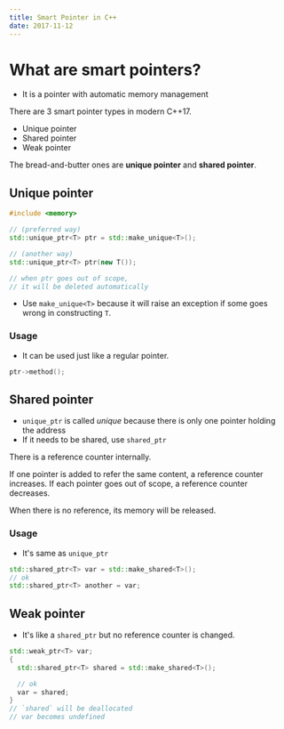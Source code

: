 ```yaml
---
title: Smart Pointer in C++
date: 2017-11-12
---
```


# What are smart pointers?

- It is a pointer with automatic memory management

There are 3 smart pointer types in modern C++17.

- Unique pointer
- Shared pointer
- Weak pointer

The bread-and-butter ones are **unique pointer** and **shared pointer**.

## Unique pointer

```cpp
#include <memory>

// (preferred way)
std::unique_ptr<T> ptr = std::make_unique<T>();

// (another way)
std::unique_ptr<T> ptr(new T());

// when ptr goes out of scope,
// it will be deleted automatically
```

- Use `make_unique<T>` because it will raise an exception if some goes wrong in constructing `T`.

### Usage

- It can be used just like a regular pointer.

```cpp
ptr->method();
```

## Shared pointer

- `unique_ptr` is called _unique_ because there is only one pointer holding the address
- If it needs to be shared, use `shared_ptr`

There is a reference counter internally.

If one pointer is added to refer the same content, a reference counter increases.
If each pointer goes out of scope, a reference counter decreases.

When there is no reference, its memory will be released.

### Usage

- It's same as `unique_ptr`

```cpp
std::shared_ptr<T> var = std::make_shared<T>();
// ok
std::shared_ptr<T> another = var;
```

## Weak pointer

- It's like a `shared_ptr` but no reference counter is changed.

```cpp
std::weak_ptr<T> var;
{
  std::shared_ptr<T> shared = std::make_shared<T>();

  // ok
  var = shared;
}
// `shared` will be deallocated
// var becomes undefined
```
